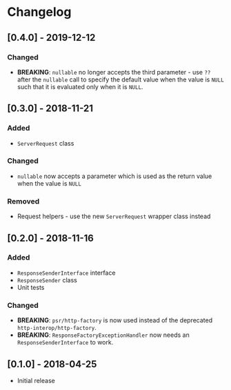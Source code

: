 # Changelog
## [0.4.0] - 2019-12-12
### Changed
 - **BREAKING**: `nullable` no longer accepts the third parameter - use `??` after
   the `nullable` call to specify the default value when the value is `NULL`
   such that it is evaluated only when it is `NULL`.

## [0.3.0] - 2018-11-21
### Added
 - `ServerRequest` class
### Changed
 - `nullable` now accepts a parameter which is used as the return value when the value is `NULL`
### Removed
 - Request helpers - use the new `ServerRequest` wrapper class instead

## [0.2.0] - 2018-11-16
### Added
 - `ResponseSenderInterface` interface
 - `ResponseSender` class
 - Unit tests

### Changed
 - **BREAKING**: `psr/http-factory` is now used instead of the deprecated `http-interop/http-factory`.
 - **BREAKING**: `ResponseFactoryExceptionHandler` now needs an `ResponseSenderInterface` to work. 

## [0.1.0] - 2018-04-25
 - Initial release
